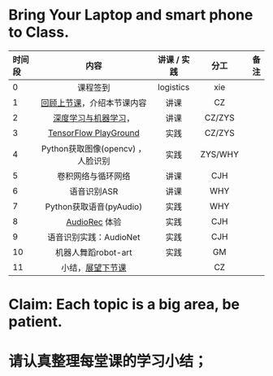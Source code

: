 # Bring Your Laptop and smart phone  to Class. 

|时间段     |  内容    | 讲课 / 实践     |  分工  |  备注       |
| :---      |   :----:    |   :----:    |    :----:    | ---: |
|   0       |  课程签到     |  logistics   |     xie     |        |
|   1       |  [回顾上节课](../WW7/WW7-Plan.md)，介绍本节课内容     |  讲课    |     CZ     |         |
|   2       |  [深度学习与机器学习](1AI-ML-DL.pdf)，    |  讲课    |   CZ/ZYS    |          |
|   3       |  [TensorFlow PlayGround](http://playground.tensorflow.org/)   |  实践    |    CZ/ZYS   |         |
|   4       |  Python获取图像(opencv) ，人脸识别     |   实践    |   ZYS/WHY    |         |     
|   5       |  卷积网络与循环网络  |   讲课    |    CJH   |         |
|   6       |  语音识别ASR     |   讲课     |    WHY    |         |
|   7       |  Python获取语音(pyAudio)    |   实践    |   WHY    |         |     
|   8       |  [AudioRec](APP安装) 体验   |   实践    |    CJH    |         |
|   9       |  语音识别实践：AudioNet    |  实践     |   CJH    |         |
|   10      |  机器人舞蹈robot-art  |  实践     |   GM    |         |
|   11      |  小结，[展望下节课](../WW9/WW9-Plan.md)    |        |     CZ     |         |


# Claim: Each topic is a big area, be patient.  

# 请认真整理每堂课的学习小结；




